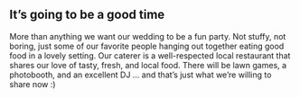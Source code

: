 <h2>It’s going to be a good time</h2>
<p>
More than anything we want our wedding to be a fun party. Not stuffy, not boring, just some of our favorite people hanging out together eating good food in a lovely setting. Our caterer is a well-respected local restaurant that shares our love of tasty, fresh, and local food. There will be lawn games, a photobooth, and an excellent DJ … and that’s just what we’re willing to share now :)
</p>

